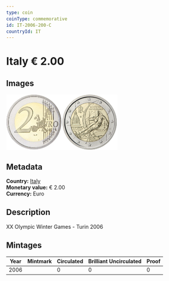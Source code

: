 ```yaml
---
type: coin
coinType: commemorative
id: IT-2006-200-C
countryId: IT
---
```


# Italy € 2.00

## Images

<img src="../../Images/common-2002-200.webp" height="150" alt="Front image"><img src="Images/IT-2006-200.webp" height="150" alt="Back image">

## Metadata

**Country:** [Italy](../../Countries/Italy/index.md)\
**Monetary value:** € 2.00\
**Currency:** Euro

## Description
XX Olympic Winter Games - Turin 2006

## Mintages

| Year | Mintmark | Circulated | Brilliant Uncirculated | Proof |
| ---- | -------- | ---------- | ---------------------- | ----- |
| 2006 | | 0 | 0 | 0 |
